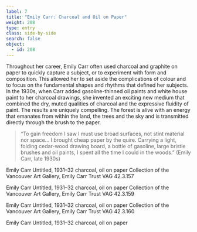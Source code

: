 ```yaml
---
label: 7
title: "Emily Carr: Charcoal and Oil on Paper"
weight: 208
type: entry
class: side-by-side
search: false
object:
  - id: 208
---
```

Throughout her career, Emily Carr often used charcoal and graphite on paper to quickly capture a subject, or to experiment with form and composition. This allowed her to set aside the complications of colour and to focus on the fundamental shapes and rhythms that defined her subjects. In the 1930s, when Carr added gasoline-thinned oil paints and white house paint to her charcoal drawings, she invented an exciting new medium that combined the dry, muted qualities of charcoal and the expressive fluidity of paint. The results are uniquely compelling. The forest is alive with an energy that emanates from within the land, the trees and the sky and is transmitted directly through the brush to the paper.

>“To gain freedom I saw I must use broad surfaces, not stint material nor space… I brought cheap paper by the quire. Carrying a light, folding cedar-wood drawing board, a bottle of gasoline, large bristle brushes and oil paints, I spent all the time I could in the woods.” (Emily Carr, late 1930s)


Emily Carr
Untitled, 1931–32
charcoal, oil on paper
Collection of the Vancouver Art Gallery, Emily Carr Trust
VAG 42.3.157

Emily Carr
Untitled, 1931–32
charcoal, oil on paper
Collection of the Vancouver Art Gallery, Emily Carr Trust
VAG 42.3.159

Emily Carr
Untitled, 1931–32
charcoal, oil on paper
Collection of the Vancouver Art Gallery, Emily Carr Trust
VAG 42.3.160

Emily Carr
Untitled, 1931–32
charcoal, oil on paper
